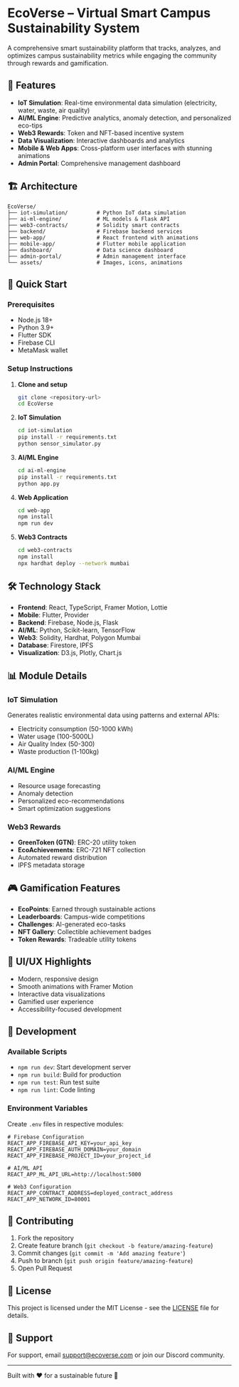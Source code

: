 # EcoVerse – Virtual Smart Campus Sustainability System

A comprehensive smart sustainability platform that tracks, analyzes, and optimizes campus sustainability metrics while engaging the community through rewards and gamification.

## 🎯 Features

- **IoT Simulation**: Real-time environmental data simulation (electricity, water, waste, air quality)
- **AI/ML Engine**: Predictive analytics, anomaly detection, and personalized eco-tips
- **Web3 Rewards**: Token and NFT-based incentive system
- **Data Visualization**: Interactive dashboards and analytics
- **Mobile & Web Apps**: Cross-platform user interfaces with stunning animations
- **Admin Portal**: Comprehensive management dashboard

## 🏗️ Architecture

```
EcoVerse/
├── iot-simulation/         # Python IoT data simulation
├── ai-ml-engine/           # ML models & Flask API
├── web3-contracts/         # Solidity smart contracts
├── backend/                # Firebase backend services
├── web-app/                # React frontend with animations
├── mobile-app/             # Flutter mobile application
├── dashboard/              # Data science dashboard
├── admin-portal/           # Admin management interface
└── assets/                 # Images, icons, animations
```

## 🚀 Quick Start

### Prerequisites
- Node.js 18+
- Python 3.9+
- Flutter SDK
- Firebase CLI
- MetaMask wallet

### Setup Instructions

1. **Clone and setup**
   ```bash
   git clone <repository-url>
   cd EcoVerse
   ```

2. **IoT Simulation**
   ```bash
   cd iot-simulation
   pip install -r requirements.txt
   python sensor_simulator.py
   ```

3. **AI/ML Engine**
   ```bash
   cd ai-ml-engine
   pip install -r requirements.txt
   python app.py
   ```

4. **Web Application**
   ```bash
   cd web-app
   npm install
   npm run dev
   ```

5. **Web3 Contracts**
   ```bash
   cd web3-contracts
   npm install
   npx hardhat deploy --network mumbai
   ```

## 🛠️ Technology Stack

- **Frontend**: React, TypeScript, Framer Motion, Lottie
- **Mobile**: Flutter, Provider
- **Backend**: Firebase, Node.js, Flask
- **AI/ML**: Python, Scikit-learn, TensorFlow
- **Web3**: Solidity, Hardhat, Polygon Mumbai
- **Database**: Firestore, IPFS
- **Visualization**: D3.js, Plotly, Chart.js

## 📊 Module Details

### IoT Simulation
Generates realistic environmental data using patterns and external APIs:
- Electricity consumption (50-1000 kWh)
- Water usage (100-5000L)
- Air Quality Index (50-300)
- Waste production (1-100kg)

### AI/ML Engine
- Resource usage forecasting
- Anomaly detection
- Personalized eco-recommendations
- Smart optimization suggestions

### Web3 Rewards
- **GreenToken (GTN)**: ERC-20 utility token
- **EcoAchievements**: ERC-721 NFT collection
- Automated reward distribution
- IPFS metadata storage

## 🎮 Gamification Features

- **EcoPoints**: Earned through sustainable actions
- **Leaderboards**: Campus-wide competitions
- **Challenges**: AI-generated eco-tasks
- **NFT Gallery**: Collectible achievement badges
- **Token Rewards**: Tradeable utility tokens

## 🎨 UI/UX Highlights

- Modern, responsive design
- Smooth animations with Framer Motion
- Interactive data visualizations
- Gamified user experience
- Accessibility-focused development

## 🔧 Development

### Available Scripts

- `npm run dev`: Start development server
- `npm run build`: Build for production
- `npm run test`: Run test suite
- `npm run lint`: Code linting

### Environment Variables

Create `.env` files in respective modules:

```env
# Firebase Configuration
REACT_APP_FIREBASE_API_KEY=your_api_key
REACT_APP_FIREBASE_AUTH_DOMAIN=your_domain
REACT_APP_FIREBASE_PROJECT_ID=your_project_id

# AI/ML API
REACT_APP_ML_API_URL=http://localhost:5000

# Web3 Configuration
REACT_APP_CONTRACT_ADDRESS=deployed_contract_address
REACT_APP_NETWORK_ID=80001
```

## 📝 Contributing

1. Fork the repository
2. Create feature branch (`git checkout -b feature/amazing-feature`)
3. Commit changes (`git commit -m 'Add amazing feature'`)
4. Push to branch (`git push origin feature/amazing-feature`)
5. Open Pull Request

## 📄 License

This project is licensed under the MIT License - see the [LICENSE](LICENSE) file for details.

## 🤝 Support

For support, email support@ecoverse.com or join our Discord community.

---

Built with ❤️ for a sustainable future 🌱
